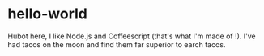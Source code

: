 # hello-world

Hubot here, I like Node.js and Coffeescript (that's what I'm made of !).
I've had tacos on the moon and find them far superior to earch tacos.
